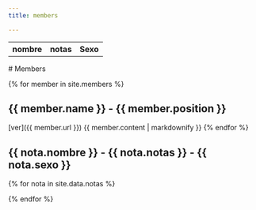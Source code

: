 ```yaml
---
title: members

---
```

<table>
    <tr>
      <th>nombre</th>
      <th>notas</th>
      <th>Sexo</th>
    </tr>
 
  </table>
# Members

 
{% for member in site.members %}
  ## {{ member.name }} - {{ member.position }}
  [ver]({{ member.url }}) 
  {{ member.content | markdownify }}
{% endfor %}
## {{ nota.nombre }} - {{ nota.notas }} - {{ nota.sexo }} 

{% for nota in site.data.notas %}
 
 
{% endfor %}
